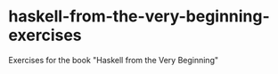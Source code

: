 # haskell-from-the-very-beginning-exercises
Exercises for the book "Haskell from the Very Beginning"
